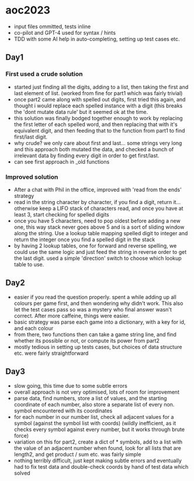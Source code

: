 # aoc2023
- input files ommitted, tests inline
- co-pilot and GPT-4 used for syntax / hints
- TDD with some AI help in auto-completing, setting up test cases etc.

## Day1

### First used a crude solution
- started just finding all the digits, adding to a list, then taking the first and last element of list. (worked from fine for part1 which was fairly trivial)
- once part2 came along with spelled out digits, first tried this again, and thought i would replace each spelled instance with a digit (this breaks the 'dont mutate data rule' but it seemed ok at the time.
- this solution was finally bodged together enough to work by replacing the first letter of each spelled word, and then replacing that with it's equivalent digit, and then feeding that to the function from part1 to find first/last digit. 
- why crude? we only care about first and last... some strings very long and this approach both mutated the data, and checked a bunch of irrelevant data by finding every digit in order to get first/last. 
- can see first approach in _old functions

### Improved solution
- After a chat with Phil in the office, improved with 'read from the ends' strategy
- read in the string character by character, if you find a digit, return it... otherwise keep a LIFO stack of characters read, and once you have at least 3, start checking for spelled digits
- once you have 5 characters, need to pop oldest before adding a new one, this way stack never goes above 5 and is a sort of sliding window along the string. Use a lookup table mapping spelled digit to integer and return the integer once you find a spelled digit in the stack
- by having 2 lookup tables, one for forward and reverse spelling, we could use the same logic and just feed the string in reverse order to get the last digit. used a simple 'direction' switch to choose which lookup table to use. 

## Day2
- easier if you read the question properly. spent a while adding up all colours per game first, and then wondering why didn't work. This also let the test cases pass so was a mystery who final answer wasn't correct. After more caffeine, things were easier.
- basic strategy was parse each game into a dictionary, with a key for id, and each colour
- from there, two functions then can take a game string line, and find whether its possible or not, or compute its power from part2
- mostly tedious in setting up tests cases, but choices of data structure etc. were fairly straightforward

## Day3
- slow going, this time due to some subtle errors 
- overall approach is not very optimised, lots of room for improvement
- parse data, find numbers, store a list of values, and the starting coordinate of each number, also store a separate list of every non. symbol encountered with its coordinates
- for each number in our number list, check all adjacent values for a symbol (against the symbol list with coords) (wildly inefficient, as it checks every symbol against every number, but it works through brute force)
- variation on this for part2, create a dict of * symbols, add to a list with the value of an adjacent number when found, look for all lists that are length2, and get product / sum etc. was fairly simple
- nothing terribly difficult, just kept making subtle errors and eventually had to fix test data and double-check coords by hand of test data which solved